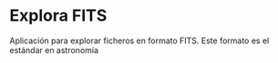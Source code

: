 # Explora FITS
 Aplicación para explorar ficheros en formato FITS. Este formato es el estándar en astronomía
